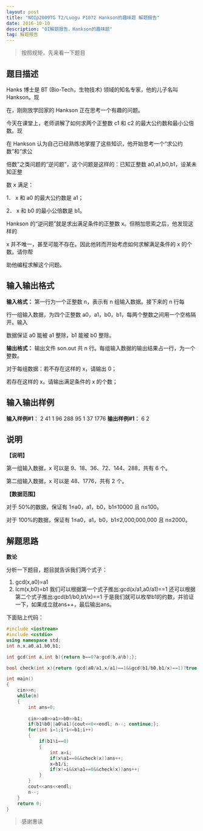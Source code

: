 ```yaml
---
layout: post
title: "NOIp2009TG T2/Luogu P1072 Hankson的趣味题 解题报告"
date: 2016-10-10 
description: "OI解题报告，Hankson的趣味题"
tag: 解题报告
--- 
```


> 按照规矩，先来看一下题目

题目描述
----

Hanks 博士是 BT (Bio-Tech，生物技术) 领域的知名专家，他的儿子名叫 Hankson。现

在，刚刚放学回家的 Hankson 正在思考一个有趣的问题。

今天在课堂上，老师讲解了如何求两个正整数 c1 和 c2 的最大公约数和最小公倍数。现

在 Hankson 认为自己已经熟练地掌握了这些知识，他开始思考一个“求公约数”和“求公

倍数”之类问题的“逆问题”，这个问题是这样的：已知正整数 a0,a1,b0,b1，设某未知正整

数 x 满足：

1． x 和 a0 的最大公约数是 a1；

2． x 和 b0 的最小公倍数是 b1。

Hankson 的“逆问题”就是求出满足条件的正整数 x。但稍加思索之后，他发现这样的

x 并不唯一，甚至可能不存在。因此他转而开始考虑如何求解满足条件的 x 的个数。请你帮

助他编程求解这个问题。

输入输出格式
------

**输入格式：**
第一行为一个正整数 n，表示有 n 组输入数据。接下来的 n 行每

行一组输入数据，为四个正整数 a0，a1，b0，b1，每两个整数之间用一个空格隔开。输入

数据保证 a0 能被 a1 整除，b1 能被 b0 整除。

**输出格式：**
输出文件 son.out 共 n 行。每组输入数据的输出结果占一行，为一个整数。

对于每组数据：若不存在这样的 x，请输出 0；

若存在这样的 x，请输出满足条件的 x 的个数；

输入输出样例
------

**输入样例#1：**
2 
41 1 96 288 
95 1 37 1776 
**输出样例#1：**
6 
2

说明
--

**【说明】**

第一组输入数据，x 可以是 9、18、36、72、144、288，共有 6 个。

第二组输入数据，x 可以是 48、1776，共有 2 个。

**【数据范围】**

对于 50%的数据，保证有 1≤a0，a1，b0，b1≤10000 且 n≤100。

对于 100%的数据，保证有 1≤a0，a1，b0，b1≤2,000,000,000 且 n≤2000。

解题思路
----

**数论**

分析一下题目，题目就告诉我们两个式子：
1. gcd(x,a0)=a1
2. lcm(x,b0)=b1
我们可以根据第一个式子推出:gcd(x/a1,a0/a1)==1
还可以根据第二个式子推出:gcd(b1/b0,b1/x)==1
于是我们就可以枚举b1的约数，并验证一下，如果成立就ans++，最后输出ans。

下面贴上代码：

```c++
#include <iostream>
#include <cstdio>
using namespace std;
int n,x,a0,a1,b0,b1;

int gcd(int a,int b){return b==0?a:gcd(b,a%b);};

bool check(int x){return (gcd(a0/a1,x/a1)==1&&gcd(b1/b0,b1/x)==1)?true:false;}

int main()
{
    cin>>n;
    while(n)
    {
        int ans=0;
        
        cin>>a0>>a1>>b0>>b1;
        if(b1%b0||a0%a1){cout<<0<<endl; n--; continue;};
        for(int i=1;i*i<=b1;i++)
        {
            if(b1%i==0)
            {
                int x=i;
                if(x%a1==0&&check(x))ans++;
                x=b1/i;
                if(x!=i&&x%a1==0&&check(x))ans++;
            }
        }
        cout<<ans<<endl;
        n--;
    }
    return 0;
}
```

> 感谢惠读
